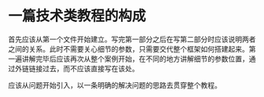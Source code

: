# 一篇技术类教程的构成

首先应该从第一个文件开始建立。写完第一部分之后在写第二部分时应该说明两者之间的关系。此时不需要关心细节的参数，只需要交代整个框架如何搭建起来。第一遍讲解完毕后应该再次从整个案例开始，在不同的地方讲解细节的参数位置，通过外链链接过去，而不应该直接写在该处。

应该从问题开始引入，以一条明确的解决问题的思路去贯穿整个教程。
